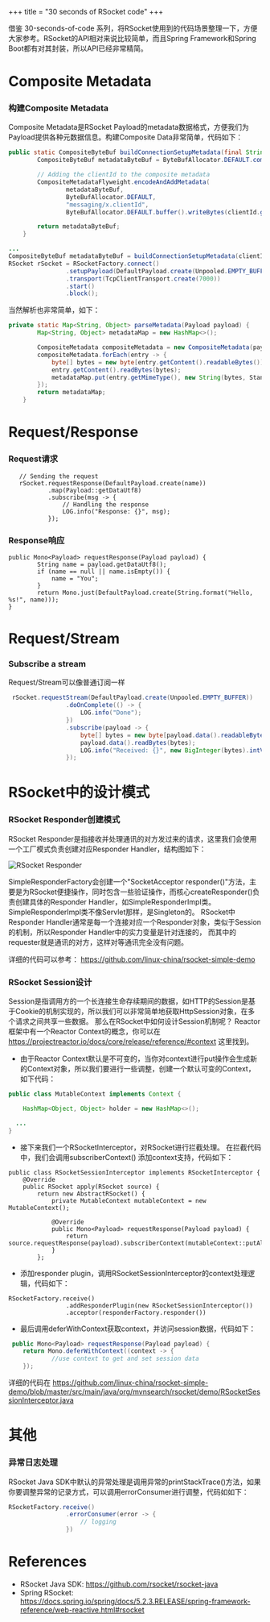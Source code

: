 +++
title = "30 seconds of RSocket code"
+++


借鉴 30-seconds-of-code 系列，将RSocket使用到的代码场景整理一下，方便大家参考。RSocket的API相对来说比较简单，而且Spring Framework和Spring Boot都有对其封装，所以API已经非常精简。


# Composite Metadata

### 构建Composite Metadata
Composite Metadata是RSocket Payload的metadata数据格式，方便我们为Payload提供各种元数据信息。构建Composite Data非常简单，代码如下：

```java
public static CompositeByteBuf buildConnectionSetupMetadata(final String clientId) {
        CompositeByteBuf metadataByteBuf = ByteBufAllocator.DEFAULT.compositeBuffer();

        // Adding the clientId to the composite metadata
        CompositeMetadataFlyweight.encodeAndAddMetadata(
                metadataByteBuf,
                ByteBufAllocator.DEFAULT,
                "messaging/x.clientId",
                ByteBufAllocator.DEFAULT.buffer().writeBytes(clientId.getBytes()));

        return metadataByteBuf;
    }

...
CompositeByteBuf metadataByteBuf = buildConnectionSetupMetadata(clientId);
RSocket rSocket = RSocketFactory.connect()
                .setupPayload(DefaultPayload.create(Unpooled.EMPTY_BUFFER, metadataByteBuf))
                .transport(TcpClientTransport.create(7000))
                .start()
                .block();
```

当然解析也非常简单，如下：

```java
private static Map<String, Object> parseMetadata(Payload payload) {
        Map<String, Object> metadataMap = new HashMap<>();

        CompositeMetadata compositeMetadata = new CompositeMetadata(payload.metadata(), true);
        compositeMetadata.forEach(entry -> {
            byte[] bytes = new byte[entry.getContent().readableBytes()];
            entry.getContent().readBytes(bytes);
            metadataMap.put(entry.getMimeType(), new String(bytes, StandardCharsets.UTF_8));
        });
        return metadataMap;
    }
```

# Request/Response

### Request请求

```
   // Sending the request
   rSocket.requestResponse(DefaultPayload.create(name))
           .map(Payload::getDataUtf8)
           .subscribe(msg -> {
               // Handling the response
               LOG.info("Response: {}", msg);
           });
```

### Response响应

```
public Mono<Payload> requestResponse(Payload payload) {
        String name = payload.getDataUtf8();
        if (name == null || name.isEmpty()) {
            name = "You";
        }
        return Mono.just(DefaultPayload.create(String.format("Hello, %s!", name)));
}
```

# Request/Stream

### Subscribe a stream
Request/Stream可以像普通订阅一样

```java
 rSocket.requestStream(DefaultPayload.create(Unpooled.EMPTY_BUFFER))
                .doOnComplete(() -> {
                    LOG.info("Done");
                })
                .subscribe(payload -> {
                    byte[] bytes = new byte[payload.data().readableBytes()];
                    payload.data().readBytes(bytes);
                    LOG.info("Received: {}", new BigInteger(bytes).intValue());
                });
```

# RSocket中的设计模式

### RSocket Responder创建模式

RSocket Responder是指接收并处理通讯的对方发过来的请求，这里我们会使用一个工厂模式负责创建对应Responder Handler，结构图如下：

![RSocket Responder](/images/misc/rsocket_responder.png)

SimpleResponderFactory会创建一个"SocketAcceptor responder()"方法，主要是为RSocket便捷操作，同时包含一些验证操作，而核心createResponder()负责创建具体的Responder Handler，如SimpleResponderImpl类。
SimpleResponderImpl类不像Servlet那样，是Singleton的。 RSocket中Responder Handler通常是每一个连接对应一个Responder对象，类似于Session的机制，所以Responder Handler中的实力变量是针对连接的，
而其中的requester就是通讯的对方，这样对等通讯完全没有问题。

详细的代码可以参考： https://github.com/linux-china/rsocket-simple-demo

### RSocket Session设计
Session是指调用方的一个长连接生命存续期间的数据，如HTTP的Session是基于Cookie的机制实现的，所以我们可以非常简单地获取HttpSession对象，在多个请求之间共享一些数据。 那么在RSocket中如何设计Session机制呢？
Reactor框架中有一个Reactor Context的概念，你可以在 https://projectreactor.io/docs/core/release/reference/#context 这里找到。

* 由于Reactor Context默认是不可变的，当你对context进行put操作会生成新的Context对象，所以我们要进行一些调整，创建一个默认可变的Context，如下代码：

```java
public class MutableContext implements Context {

	HashMap<Object, Object> holder = new HashMap<>();

  ...
}
```

* 接下来我们一个RSocketInterceptor，对RSocket进行拦截处理。 在拦截代码中，我们会调用subscriberContext() 添加context支持，代码如下：

```
public class RSocketSessionInterceptor implements RSocketInterceptor {
    @Override
    public RSocket apply(RSocket source) {
        return new AbstractRSocket() {
            private MutableContext mutableContext = new MutableContext();

            @Override
            public Mono<Payload> requestResponse(Payload payload) {
                return source.requestResponse(payload).subscriberContext(mutableContext::putAll);
            }
        };
```

* 添加responder plugin，调用RSocketSessionInterceptor的context处理逻辑，代码如下：

```
RSocketFactory.receive()
                .addResponderPlugin(new RSocketSessionInterceptor())
                .acceptor(responderFactory.responder())

```

* 最后调用deferWithContext获取context，并访问session数据，代码如下：

```java
 public Mono<Payload> requestResponse(Payload payload) {
    return Mono.deferWithContext((context -> {
            //use context to get and set session data
    });
```

详细的代码在 https://github.com/linux-china/rsocket-simple-demo/blob/master/src/main/java/org/mvnsearch/rsocket/demo/RSocketSessionInterceptor.java


# 其他

### 异常日志处理
RSocket Java SDK中默认的异常处理是调用异常的printStackTrace()方法，如果你要调整异常的记录方式，可以调用errorConsumer进行调整，代码如如下：

```java
RSocketFactory.receive()
                .errorConsumer(error -> {
                    // logging
                })
```
# References

* RSocket Java SDK: https://github.com/rsocket/rsocket-java
* Spring RSocket: https://docs.spring.io/spring/docs/5.2.3.RELEASE/spring-framework-reference/web-reactive.html#rsocket
